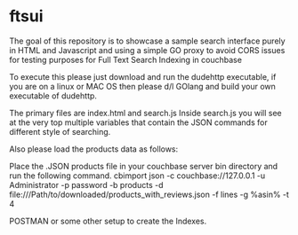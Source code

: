 # ftsui

The goal of this repository is to showcase a sample search interface purely in HTML and Javascript  and using a simple GO proxy to avoid CORS issues for testing purposes for Full Text Search Indexing in couchbase


To execute this please just download and run the dudehttp executable, if you are on a linux or MAC OS then please d/l GOlang and build your own executable of dudehttp.

The primary files are index.html and search.js   Inside search.js you will see at the very top multiple variables that contain the JSON commands for different style of searching.

Also please load the products data as follows:

 Place the .JSON products file in your couchbase server bin directory and run the following command.
 cbimport json -c couchbase://127.0.0.1 -u Administrator -p password -b products -d file:///Path/to/downloaded/products_with_reviews.json -f lines -g %asin% -t 4
 
 
POSTMAN or some other setup to create the Indexes.
